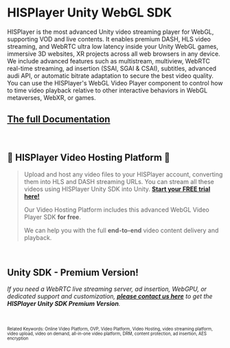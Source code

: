 # HISPlayer Unity WebGL SDK

HISPlayer is the most advanced Unity video streaming player for WebGL, supporting VOD and live contents. It enables premium DASH, HLS video streaming, and WebRTC ultra low latency inside your Unity WebGL games, immersive 3D websites, XR projects across all web browsers in any device. We include advanced features such as multistream, multiview, WebRTC real-time streaming, ad insertion (SSAI, SGAI & CSAI), subtitles, advanced audi API, or automatic bitrate adaptation to secure the best video quality. You can use the HISPlayer's WebGL Video Player component to control how to time video playback relative to other interactive behaviors in WebGL metaverses, WebXR, or games.


## [The full Documentation](https://hisplayer.github.io/UnityWebGL-SDK)

<br>

## 🚀 HISPlayer Video Hosting Platform 🚀

>
> Upload and host any video files to your HISPlayer account, converting them into HLS and DASH streaming URLs. You can stream all these videos using HISPlayer Unity SDK into Unity. **[Start your FREE trial here!](https://hisplayer.com/unity-asset-store-saas-registration/)**
>
> Our Video Hosting Platform includes this advanced WebGL Video Player SDK **for free**.
>
> We can help you with the full **end-to-end** video content delivery and playback.

<br>

## Unity SDK - Premium Version!
*If you need a WebRTC live streaming server, ad insertion, WebGPU, or dedicated support and customization, **[please contact us here](https://hisplayer.com/contact-hisplayer-unity-sdk-premium/)** to get the **HISPlayer Unity SDK Premium Version**.*

<br>


<sub><sup>Related Keywords:
Online Video Platform, OVP, Video Platform, Video Hosting, video streaming platform, video upload, video on demand, all-in-one video platform, DRM, content protection, ad insertion, AES encryption</sub><sup> 
